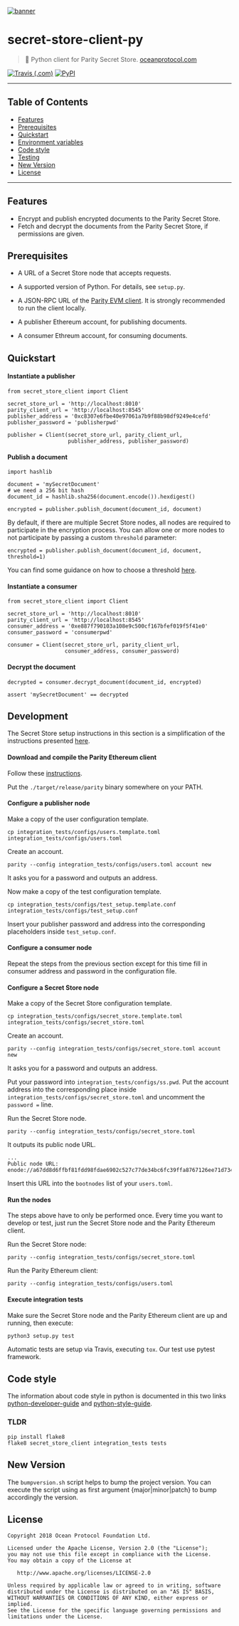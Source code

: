 [![banner](https://raw.githubusercontent.com/oceanprotocol/art/master/github/repo-banner%402x.png)](https://oceanprotocol.com)

# secret-store-client-py 

>    🐳  Python client for Parity Secret Store.
>    [oceanprotocol.com](https://oceanprotocol.com)


[![Travis (.com)](https://img.shields.io/travis/com/oceanprotocol/secret-store-client-py.svg)](https://travis-ci.com/oceanprotocol/secret-store-client-py)
[![PyPI](https://img.shields.io/pypi/v/secret-store-client.svg)](https://pypi.org/project/secret-store-client/)


---

## Table of Contents

  - [Features](#features)
  - [Prerequisites](#prerequisites)
  - [Quickstart](#quickstart)
  - [Environment variables](#environment-variables)
  - [Code style](#code-style)
  - [Testing](#testing)
  - [New Version](#new-version)
  - [License](#license)

---

## Features

- Encrypt and publish encrypted documents to the Parity Secret Store.
- Fetch and decrypt the documents from the Parity Secret Store, if permissions are given.

## Prerequisites

- A URL of a Secret Store node that accepts requests.
- A supported version of Python. For details, see `setup.py`.
- A JSON-RPC URL of the [Parity EVM client](https://github.com/paritytech/parity-ethereum). It is strongly recommended to run the client locally.

- A publisher Ethereum account, for publishing documents.
- A consumer Ethreum account, for consuming documents.

## Quickstart

#### Instantiate a publisher

```
from secret_store_client import Client

secret_store_url = 'http://localhost:8010'
parity_client_url = 'http://localhost:8545'
publisher_address = '0xc8307e6fbe40e97061a7b9f88b98df9249e4cefd'
publisher_password = 'publisherpwd'

publisher = Client(secret_store_url, parity_client_url,
                   publisher_address, publisher_password)
```

#### Publish a document

```
import hashlib

document = 'mySecretDocument'
# we need a 256 bit hash
document_id = hashlib.sha256(document.encode()).hexdigest()

encrypted = publisher.publish_document(document_id, document)
```

By default, if there are multiple Secret Store nodes, all nodes are required to participate in the encryption process. You can allow one or more nodes to not participate by passing a custom `threshold` parameter:

```
encrypted = publisher.publish_document(document_id, document, threshold=1)
```

You can find some guidance on how to choose a threshold [here](https://wiki.parity.io/Secret-Store#server-key-generation-session).

#### Instantiate a consumer

```
from secret_store_client import Client

secret_store_url = 'http://localhost:8010'
parity_client_url = 'http://localhost:8545'
consumer_address = '0xe887f790103a108e9c500cf167bfef019f5f41e0'
consumer_password = 'consumerpwd'

consumer = Client(secret_store_url, parity_client_url,
                  consumer_address, consumer_password)
```

#### Decrypt the document

```
decrypted = consumer.decrypt_document(document_id, encrypted)

assert 'mySecretDocument' == decrypted
```

## Development

The Secret Store setup instructions in this section is a simplification of the instructions presented [here](https://wiki.parity.io/Secret-Store-Tutorial-1.html).

#### Download and compile the Parity Ethereum client

Follow these [instructions](https://wiki.parity.io/Secret-Store-Tutorial-1.html#1-enable-the-secret-store-feature-of-parity).

Put the `./target/release/parity` binary somewhere on your PATH.

#### Configure a publisher node

Make a copy of the user configuration template.

```
cp integration_tests/configs/users.template.toml integration_tests/configs/users.toml
```

Create an account.

```
parity --config integration_tests/configs/users.toml account new
```

It asks you for a password and outputs an address.


Now make a copy of the test configuration template.

```
cp integration_tests/configs/test_setup.template.conf integration_tests/configs/test_setup.conf
```

Insert your publisher password and address into the corresponding placeholders inside `test_setup.conf`.


#### Configure a consumer node

Repeat the steps from the previous section except for this time fill in consumer address and password in the configuration file.


#### Configure a Secret Store node

Make a copy of the Secret Store configuration template.

```
cp integration_tests/configs/secret_store.template.toml integration_tests/configs/secret_store.toml
```

Create an account.

```
parity --config integration_tests/configs/secret_store.toml account new
```

It asks you for a password and outputs an address.

Put your password into `integration_tests/configs/ss.pwd`. Put the account address into the corresponding place
inside `integration_tests/configs/secret_store.toml` and uncomment the `password =` line.

Run the Secret Store node.

```
parity --config integration_tests/configs/secret_store.toml
```

It outputs its public node URL.

```
...
Public node URL: enode://a67dd8d6ffbf81fdd98fdae6902c527c77de34bc6fc39ffa8767126ee71d73484f8f7f692c02f095682b2578e11af004ab68ba47d8a923a7b868a040d2f6d479@192.168.86.248:30301
```

Insert this URL into the `bootnodes` list of your `users.toml`.

#### Run the nodes

The steps above have to only be performed once. Every time you want to develop or test, just run the Secret Store node and the Parity Ethereum client.

Run the Secret Store node:

```
parity --config integration_tests/configs/secret_store.toml
```

Run the Parity Ethereum client:
```
parity --config integration_tests/configs/users.toml
```

#### Execute integration tests

Make sure the Secret Store node and the Parity Ethereum client are up and running, then execute:

```
python3 setup.py test
```

Automatic tests are setup via Travis, executing `tox`.
Our test use pytest framework.

## Code style

The information about code style in python is documented in this two links [python-developer-guide](https://github.com/oceanprotocol/dev-ocean/blob/master/doc/development/python-developer-guide.md)
and [python-style-guide](https://github.com/oceanprotocol/dev-ocean/blob/master/doc/development/python-style-guide.md).

### TLDR

```
pip install flake8
flake8 secret_store_client integration_tests tests
```

## New Version

The `bumpversion.sh` script helps to bump the project version. You can execute the script using as first argument {major|minor|patch} to bump accordingly the version.

## License

```
Copyright 2018 Ocean Protocol Foundation Ltd.

Licensed under the Apache License, Version 2.0 (the "License");
you may not use this file except in compliance with the License.
You may obtain a copy of the License at

   http://www.apache.org/licenses/LICENSE-2.0

Unless required by applicable law or agreed to in writing, software
distributed under the License is distributed on an "AS IS" BASIS,
WITHOUT WARRANTIES OR CONDITIONS OF ANY KIND, either express or implied.
See the License for the specific language governing permissions and
limitations under the License.
